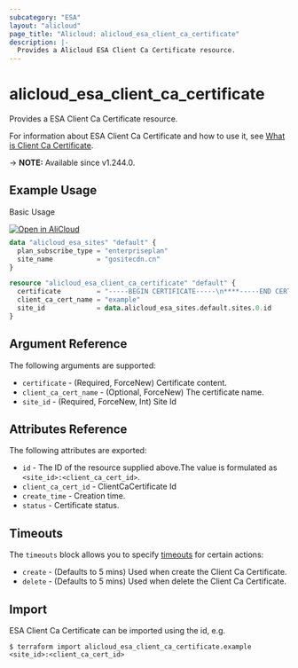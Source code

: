 ```yaml
---
subcategory: "ESA"
layout: "alicloud"
page_title: "Alicloud: alicloud_esa_client_ca_certificate"
description: |-
  Provides a Alicloud ESA Client Ca Certificate resource.
---
```


# alicloud_esa_client_ca_certificate

Provides a ESA Client Ca Certificate resource.



For information about ESA Client Ca Certificate and how to use it, see [What is Client Ca Certificate](https://next.api.alibabacloud.com/document/ESA/2024-09-10/UploadClientCaCertificate).

-> **NOTE:** Available since v1.244.0.

## Example Usage

Basic Usage

<div style="display: block;margin-bottom: 40px;"><div class="oics-button" style="float: right;position: absolute;margin-bottom: 10px;">
  <a href="https://api.aliyun.com/terraform?resource=alicloud_esa_client_ca_certificate&exampleId=8a042984-5fdd-efce-2592-a92459c1d7b3ae1fa806&activeTab=example&spm=docs.r.esa_client_ca_certificate.0.8a0429845f&intl_lang=EN_US" target="_blank">
    <img alt="Open in AliCloud" src="https://img.alicdn.com/imgextra/i1/O1CN01hjjqXv1uYUlY56FyX_!!6000000006049-55-tps-254-36.svg" style="max-height: 44px; max-width: 100%;">
  </a>
</div></div>

```terraform
data "alicloud_esa_sites" "default" {
  plan_subscribe_type = "enterpriseplan"
  site_name           = "gositecdn.cn"
}

resource "alicloud_esa_client_ca_certificate" "default" {
  certificate         = "-----BEGIN CERTIFICATE-----\n****-----END CERTIFICATE-----"
  client_ca_cert_name = "example"
  site_id             = data.alicloud_esa_sites.default.sites.0.id
}
```

## Argument Reference

The following arguments are supported:
* `certificate` - (Required, ForceNew) Certificate content.
* `client_ca_cert_name` - (Optional, ForceNew) The certificate name.
* `site_id` - (Required, ForceNew, Int) Site Id

## Attributes Reference

The following attributes are exported:
* `id` - The ID of the resource supplied above.The value is formulated as `<site_id>:<client_ca_cert_id>`.
* `client_ca_cert_id` - ClientCaCertificate Id
* `create_time` - Creation time.
* `status` - Certificate status.

## Timeouts

The `timeouts` block allows you to specify [timeouts](https://www.terraform.io/docs/configuration-0-11/resources.html#timeouts) for certain actions:
* `create` - (Defaults to 5 mins) Used when create the Client Ca Certificate.
* `delete` - (Defaults to 5 mins) Used when delete the Client Ca Certificate.

## Import

ESA Client Ca Certificate can be imported using the id, e.g.

```shell
$ terraform import alicloud_esa_client_ca_certificate.example <site_id>:<client_ca_cert_id>
```
